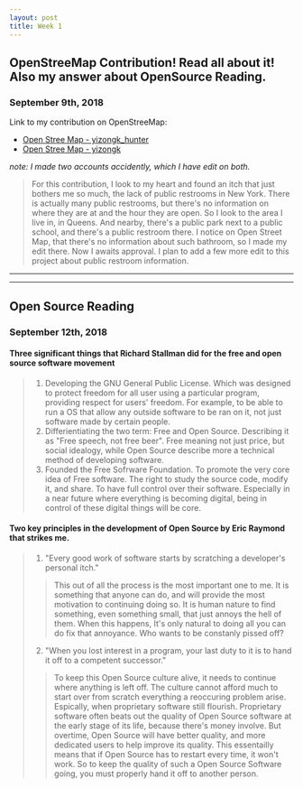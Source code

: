 ```yaml
---
layout: post
title: Week 1
---
```



## OpenStreeMap Contribution! Read all about it! Also my answer about OpenSource Reading.
### September 9th, 2018

Link to my contribution on OpenStreeMap: 
- [Open Stree Map - yizongk_hunter](https://www.openstreetmap.org/user/yizongk_hunter/history)
- [Open Stree Map - yizongk](https://www.openstreetmap.org/user/yizongk/history)

*note: I made two accounts accidently, which I have edit on both.*

> For this contribution, I look to my heart and found an itch that just bothers me so much, the lack of public restrooms in New York. There is actually many public restrooms, but there's no information on where they are at and the hour they are open. So I look to the area I live in, in Queens. And nearby, there's a public park next to a public school, and there's a public restroom there. I notice on Open Street Map, that there's no information about such bathroom, so I made my edit there. Now I awaits approval. I plan to add a few more edit to this project about public restroom information.
---
---
## Open Source Reading
### September 12th, 2018

#### Three significant things that Richard Stallman did for the free and open source software movement

> 1. Developing the GNU General Public License. Which was designed to protect freedom for all user using a particular program, providing respect for users' freedom. For example, to be able to run a OS that allow any outside software to be ran on it, not just software made by certain people.
> 2. Differientiating the two term: Free and Open Source. Describing it as "Free speech, not free beer". Free meaning not just price, but social idealogy, while Open Source describe more a technical method of developing software.
> 3. Founded the Free Sofrware Foundation. To promote the very core idea of Free software. The right to study the source code, modify it, and share. To have full control over their software. Especially in a near future where everything is becoming digital, being in control of these digital things will be core.

#### Two key principles in the development of Open Source by Eric Raymond that strikes me.

> 1. "Every good work of software starts by scratching a developer's personal itch." 
>> This out of all the process is the most important one to me. It is something that anyone can do, and will provide the most motivation to continuing doing so. It is human nature to find something, even something small, that just annoys the hell of them. When this happens, It's only natural to doing all you can do fix that annoyance. Who wants to be constanly pissed off? 
> 2. "When you lost interest in a program, your last duty to it is to hand it off to a competent successor."
>> To keep this Open Source culture alive, it needs to continue where anything is left off. The culture cannot afford much to start over from scratch everything a reoccuring problem arise. Espically, when proprietary software still flourish. Proprietary software often beats out the quality of Open Source software at the early stage of its life, because there's money involve. But overtime, Open Source will have better quality, and more dedicated users to help improve its quality. This essentailly means that if Open Source has to restart every time, it won't work. So to keep the quality of such a Open Source Software going, you must properly hand it off to another person.